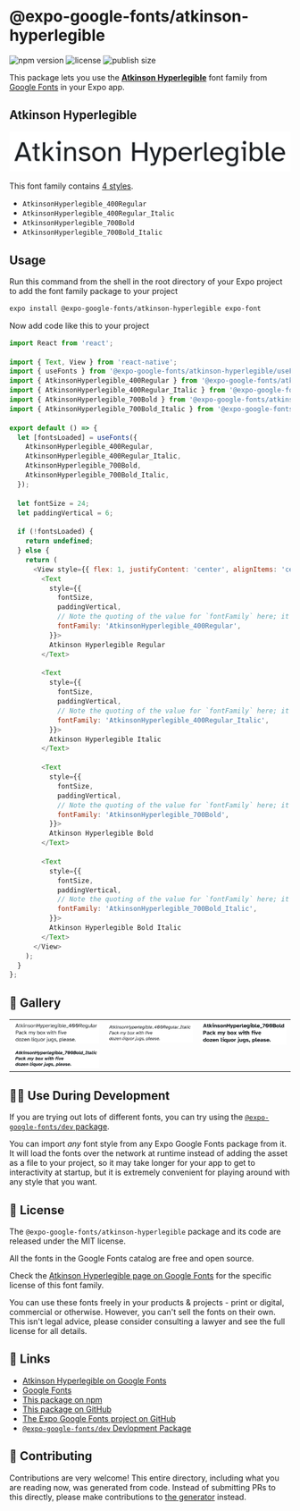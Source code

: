 # @expo-google-fonts/atkinson-hyperlegible

![npm version](https://flat.badgen.net/npm/v/@expo-google-fonts/atkinson-hyperlegible)
![license](https://flat.badgen.net/github/license/expo/google-fonts)
![publish size](https://flat.badgen.net/packagephobia/install/@expo-google-fonts/atkinson-hyperlegible)

This package lets you use the [**Atkinson Hyperlegible**](https://fonts.google.com/specimen/Atkinson+Hyperlegible) font family from [Google Fonts](https://fonts.google.com/) in your Expo app.

## Atkinson Hyperlegible

![Atkinson Hyperlegible](./font-family.png)

This font family contains [4 styles](#-gallery).

- `AtkinsonHyperlegible_400Regular`
- `AtkinsonHyperlegible_400Regular_Italic`
- `AtkinsonHyperlegible_700Bold`
- `AtkinsonHyperlegible_700Bold_Italic`

## Usage

Run this command from the shell in the root directory of your Expo project to add the font family package to your project
```sh
expo install @expo-google-fonts/atkinson-hyperlegible expo-font
```

Now add code like this to your project
```js
import React from 'react';

import { Text, View } from 'react-native';
import { useFonts } from '@expo-google-fonts/atkinson-hyperlegible/useFonts';
import { AtkinsonHyperlegible_400Regular } from '@expo-google-fonts/atkinson-hyperlegible/400Regular';
import { AtkinsonHyperlegible_400Regular_Italic } from '@expo-google-fonts/atkinson-hyperlegible/400Regular_Italic';
import { AtkinsonHyperlegible_700Bold } from '@expo-google-fonts/atkinson-hyperlegible/700Bold';
import { AtkinsonHyperlegible_700Bold_Italic } from '@expo-google-fonts/atkinson-hyperlegible/700Bold_Italic';

export default () => {
  let [fontsLoaded] = useFonts({
    AtkinsonHyperlegible_400Regular,
    AtkinsonHyperlegible_400Regular_Italic,
    AtkinsonHyperlegible_700Bold,
    AtkinsonHyperlegible_700Bold_Italic,
  });

  let fontSize = 24;
  let paddingVertical = 6;

  if (!fontsLoaded) {
    return undefined;
  } else {
    return (
      <View style={{ flex: 1, justifyContent: 'center', alignItems: 'center' }}>
        <Text
          style={{
            fontSize,
            paddingVertical,
            // Note the quoting of the value for `fontFamily` here; it expects a string!
            fontFamily: 'AtkinsonHyperlegible_400Regular',
          }}>
          Atkinson Hyperlegible Regular
        </Text>

        <Text
          style={{
            fontSize,
            paddingVertical,
            // Note the quoting of the value for `fontFamily` here; it expects a string!
            fontFamily: 'AtkinsonHyperlegible_400Regular_Italic',
          }}>
          Atkinson Hyperlegible Italic
        </Text>

        <Text
          style={{
            fontSize,
            paddingVertical,
            // Note the quoting of the value for `fontFamily` here; it expects a string!
            fontFamily: 'AtkinsonHyperlegible_700Bold',
          }}>
          Atkinson Hyperlegible Bold
        </Text>

        <Text
          style={{
            fontSize,
            paddingVertical,
            // Note the quoting of the value for `fontFamily` here; it expects a string!
            fontFamily: 'AtkinsonHyperlegible_700Bold_Italic',
          }}>
          Atkinson Hyperlegible Bold Italic
        </Text>
      </View>
    );
  }
};

```

## 🔡 Gallery


||||
|-|-|-|
|![AtkinsonHyperlegible_400Regular](.//400Regular/AtkinsonHyperlegible_400Regular.ttf.png)|![AtkinsonHyperlegible_400Regular_Italic](.//400Regular_Italic/AtkinsonHyperlegible_400Regular_Italic.ttf.png)|![AtkinsonHyperlegible_700Bold](.//700Bold/AtkinsonHyperlegible_700Bold.ttf.png)||
|![AtkinsonHyperlegible_700Bold_Italic](.//700Bold_Italic/AtkinsonHyperlegible_700Bold_Italic.ttf.png)||||


## 👩‍💻 Use During Development

If you are trying out lots of different fonts, you can try using the [`@expo-google-fonts/dev` package](https://github.com/freeboub/google-fonts/tree/master/font-packages/dev#readme).

You can import *any* font style from any Expo Google Fonts package from it. It will load the fonts
over the network at runtime instead of adding the asset as a file to your project, so it may take longer
for your app to get to interactivity at startup, but it is extremely convenient
for playing around with any style that you want.

## 📖 License

The `@expo-google-fonts/atkinson-hyperlegible` package and its code are released under the MIT license.

All the fonts in the Google Fonts catalog are free and open source.

Check the [Atkinson Hyperlegible page on Google Fonts](https://fonts.google.com/specimen/Atkinson+Hyperlegible) for the specific license of this font family.

You can use these fonts freely in your products & projects - print or digital, commercial or otherwise. However, you can't sell the fonts on their own. This isn't legal advice, please consider consulting a lawyer and see the full license for all details.

## 🔗 Links

- [Atkinson Hyperlegible on Google Fonts](https://fonts.google.com/specimen/Atkinson+Hyperlegible)
- [Google Fonts](https://fonts.google.com/)
- [This package on npm](https://www.npmjs.com/package/@expo-google-fonts/atkinson-hyperlegible)
- [This package on GitHub](https://github.com/freeboub/google-fonts/tree/master/font-packages/atkinson-hyperlegible)
- [The Expo Google Fonts project on GitHub](https://github.com/freeboub/google-fonts)
- [`@expo-google-fonts/dev` Devlopment Package](https://github.com/freeboub/google-fonts/tree/master/font-packages/dev)

## 🤝 Contributing

Contributions are very welcome! This entire directory, including what you are reading now, was generated from code. Instead of submitting PRs to this directly, please make contributions to [the generator](https://github.com/freeboub/google-fonts/tree/master/packages/generator) instead.
